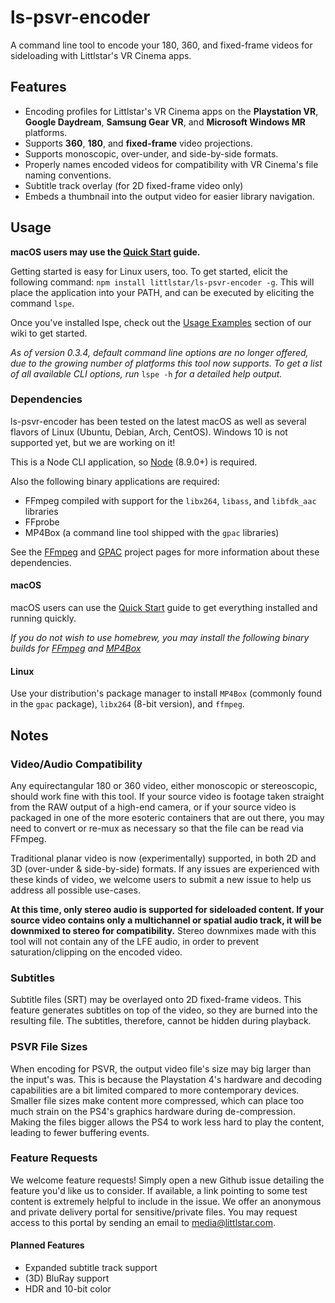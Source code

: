 # ls-psvr-encoder

A command line tool to encode your 180, 360, and fixed-frame videos for sideloading with Littlstar's VR Cinema apps.

## Features

* Encoding profiles for Littlstar's VR Cinema apps on the **Playstation VR**, **Google Daydream**, **Samsung Gear VR**, and **Microsoft Windows MR** platforms.
* Supports **360**, **180**, and **fixed-frame** video projections.
* Supports monoscopic, over-under, and side-by-side formats.
* Properly names encoded videos for compatibility with VR Cinema's file naming conventions.
* Subtitle track overlay (for 2D fixed-frame video only)
* Embeds a thumbnail into the output video for easier library navigation.

## Usage

**macOS users may use the [Quick Start](https://github.com/littlstar/ls-psvr-encoder/wiki#quick-start-guide-macos) guide.**

Getting started is easy for Linux users, too. To get started, elicit the following command: `npm install littlstar/ls-psvr-encoder -g`. This will place the application into your PATH, and can be executed by eliciting the command `lspe`.

Once you've installed lspe, check out the [Usage Examples](https://github.com/littlstar/ls-psvr-encoder/wiki#usage-examples) section of our wiki to get started.

*As of version 0.3.4, default command line options are no longer offered, due to the growing number of platforms this tool now supports. To get a list of all available CLI options, run* `lspe -h` *for a detailed help output.*

### Dependencies

ls-psvr-encoder has been tested on the latest macOS as well as several flavors of Linux (Ubuntu, Debian, Arch, CentOS). Windows 10 is not supported yet, but we are working on it!

This is a Node CLI application, so [Node](https://nodejs.org/en/blog/release/v8.9.0/) (8.9.0+) is required.

Also the following binary applications are required:

* FFmpeg compiled with support for the `libx264`, `libass`, and `libfdk_aac` libraries
* FFprobe
* MP4Box (a command line tool shipped with the `gpac` libraries)

See the [FFmpeg](https://ffmpeg.org) and [GPAC](https://gpac.io) project pages for more information about these dependencies.

#### macOS

macOS users can use the [Quick Start](https://github.com/littlstar/ls-psvr-encoder/wiki#quick-start-guide-macos) guide to get everything installed and running quickly.

*If you do not wish to use homebrew, you may install the following binary builds for [FFmpeg](https://evermeet.cx/ffmpeg/ffmpeg-3.2.4.dmg) and [MP4Box](http://download.tsi.telecom-paristech.fr/gpac/latest_builds/macosx_64/gpac-0.6.2-DEV-latest-master.dmg)*

#### Linux

Use your distribution's package manager to install `MP4Box` (commonly found in the `gpac` package), `libx264` (8-bit version), and `ffmpeg`.

## Notes

### Video/Audio Compatibility

Any equirectangular 180 or 360 video, either monoscopic or stereoscopic, should work fine with this tool. If your source video is footage taken straight from the RAW output of a high-end camera, or if your source video is packaged in one of the more esoteric containers that are out there, you may need to convert or re-mux as necessary so that the file can be read via FFmpeg.

Traditional planar video is now (experimentally) supported, in both 2D and 3D (over-under & side-by-side) formats. If any issues are experienced with these kinds of video, we welcome users to submit a new issue to help us address all possible use-cases.

**At this time, only stereo audio is supported for sideloaded content. If your source video contains only a multichannel or spatial audio track, it will be downmixed to stereo for compatibility.** Stereo downmixes made with this tool will not contain any of the LFE audio, in order to prevent saturation/clipping on the encoded video.

### Subtitles

Subtitle files (SRT) may be overlayed onto 2D fixed-frame videos. This feature generates subtitles on top of the video, so they are burned into the resulting file. The subtitles, therefore, cannot be hidden during playback.

### PSVR File Sizes

When encoding for PSVR, the output video file's size may big larger than the input's was. This is because the Playstation 4's hardware and decoding capabilities are a bit limited compared to more contemporary devices. Smaller file sizes make content more compressed, which can place too much strain on the PS4's graphics hardware during de-compression. Making the files bigger allows the PS4 to work less hard to play the content, leading to fewer buffering events.

### Feature Requests

We welcome feature requests! Simply open a new Github issue detailing the feature you'd like us to consider. If available, a link pointing to some test content is extremely helpful to include in the issue. We offer an anonymous and private delivery portal for sensitive/private files. You may request access to this portal by sending an email to media@littlstar.com.

#### Planned Features

* Expanded subtitle track support
* (3D) BluRay support
* HDR and 10-bit color
